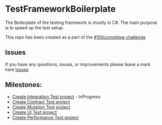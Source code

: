 # TestFrameworkBoilerplate
The Boilerplate of the testing framework is mostly in C#.
The main purpose is to speed up the test setup.

This repo has been created as a part of the [#100commitow challenge](https://100commitow.pl)

## Issues
If you have any questions, issues, or improvements please leave a mark here [Issues](https://github.com/fszymaniak/TestFrameworkBoilerplate/issues)

## Milestones:
- [Create Integration Test project](https://github.com/fszymaniak/TestFrameworkBoilerplate/milestone/1) - InProgress
- [Create Contract Test project](https://github.com/fszymaniak/TestFrameworkBoilerplate/milestone/2)
- [Create Mutation Test project](https://github.com/fszymaniak/TestFrameworkBoilerplate/milestone/3)
- [Create UI Test project](https://github.com/fszymaniak/TestFrameworkBoilerplate/milestone/4)
- [Create Performance Test project](https://github.com/fszymaniak/TestFrameworkBoilerplate/milestone/5)
